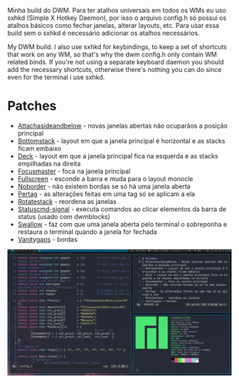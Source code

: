 Minha build do DWM. Para ter atalhos universais em todos os WMs eu uso sxhkd (Simple X Hotkey Daemon), por isso o arquivo config.h só possui os atalhos básicos como fechar janelas, alterar layouts, etc. Para usar essa build sem o sxhkd é necessário adicionar os atalhos necessários.

My DWM build. I also use sxhkd for keybindings, to keep a set of shortcuts that work on any WM, so that's why the dwm config.h only contain WM related binds. If you're not using a separate keyboard daemon you should add the necessary shortcuts, otherwise there's nothing you can do since even for the terminal i use sxhkd.

# Patches
- [Attachasideandbelow](https://dwm.suckless.org/patches/attachasideandbelow/) - novas janelas abertas não ocuparãos a posição principal
- [Bottomstack](https://dwm.suckless.org/patches/bottomstack/) - layout em que a janela principal é horizontal e as stacks ficam embaixo
- [Deck](https://dwm.suckless.org/patches/deck/) - layout em que a janela principal fica na esquerda e as stacks empilhadas na direita
- [Focusmaster](https://dwm.suckless.org/patches/focusmaster/) - foca na janela principal
- [Fullscreen](https://dwm.suckless.org/patches/fullscreen/) - esconde a barra e muda para o layout monocle
- [Noborder](https://dwm.suckless.org/patches/noborder/) - não existem bordas se só há uma janela aberta
- [Pertag](https://dwm.suckless.org/patches/pertag/) - as alterações feitas em uma tag só se aplicam a ela
- [Rotatestack](https://dwm.suckless.org/patches/rotatestack/) - reordena as janelas
- [Statuscmd-signal](https://dwm.suckless.org/patches/statuscmd/) - executa comandos ao clicar elementos da barra de status (usado com dwmblocks)
- [Swallow](https://dwm.suckless.org/patches/swallow/) - faz com que uma janela aberta pelo terminal o sobreponha e restaura o terminal quando a janela for fechada
- [Vanitygaps](https://dwm.suckless.org/patches/vanitygaps/) - bordas

![DWM](dwm.png)
